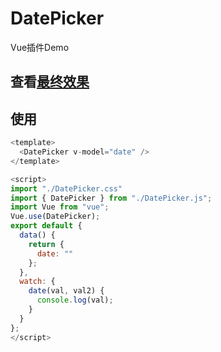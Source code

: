 # DatePicker
  Vue插件Demo
  
## 查看<a href="https://yichenghui.github.io/DatePicker.html">最终效果</a>

## 使用 
  ```js
  <template>
    <DatePicker v-model="date" />
  </template>

  <script>
  import "./DatePicker.css"
  import { DatePicker } from "./DatePicker.js";
  import Vue from "vue";
  Vue.use(DatePicker);
  export default {
    data() {
      return {
        date: ""
      };
    },
    watch: {
      date(val, val2) {
        console.log(val);
      }
    }
  };
  </script>
  ```
